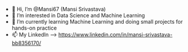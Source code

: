 - 👋 Hi, I’m @Mansi67 (Mansi Srivastava)
- 👀 I’m interested in Data Science and Machine Learning 
- 🌱 I’m currently learning Machine Learning and doing small projects for hands-on practice
- 📫 My LinkedIn --> https://www.linkedin.com/in/mansi-srivastava-bb8356170/

<!---
Mansi67/Mansi67 is a ✨ special ✨ repository because its `README.md` (this file) appears on your GitHub profile.
You can click the Preview link to take a look at your changes.
--->
